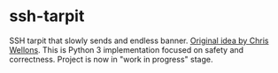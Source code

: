 ssh-tarpit
==========

SSH tarpit that slowly sends and endless banner. [Original idea by Chris Wellons](https://nullprogram.com/blog/2019/03/22/). This is Python 3 implementation focused on safety and correctness. Project is now in "work in progress" stage.
